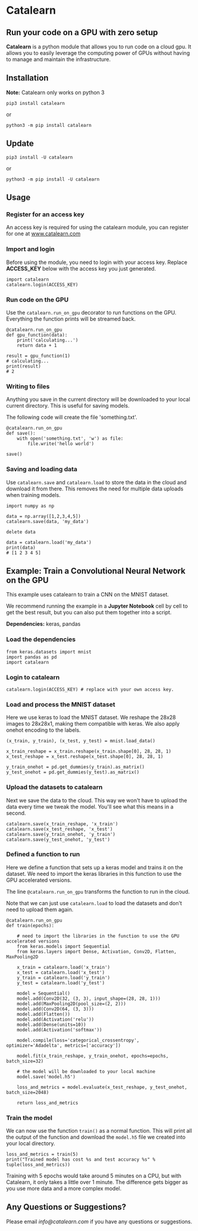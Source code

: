 # Catalearn

## Run your code on a GPU with zero setup

__Catalearn__ is a python module that allows you to run code on a cloud gpu. It allows you to easily leverage the computing power of GPUs without having to manage and maintain the infrastructure. 

## Installation

__Note:__ Catalearn only works on python 3

`pip3 install catalearn`

or

`python3 -m pip install catalearn`

## Update
`pip3 install -U catalearn`

or

`python3 -m pip install -U catalearn`

## Usage

### Register for an access key
An access key is required for using the catalearn module, you can register for one at www.catalearn.com

### Import and login
Before using the module, you need to login with your access key. Replace __ACCESS_KEY__ below with the access key you just generated.
```
import catalearn
catalearn.login(ACCESS_KEY)
```

### Run code on the GPU
Use the `catalearn.run_on_gpu` decorator to run functions on the GPU. Everything the function prints will be streamed back.
```
@catalearn.run_on_gpu
def gpu_function(data):
    print('calculating...')
    return data + 1

result = gpu_function(1)
# calculating...
print(result) 
# 2
```

### Writing to files
Anything you save in the current directory will be downloaded to your local current directory. This is useful for saving models.

The following code will create the file 'something.txt'.
```
@catalearn.run_on_gpu
def save():
    with open('something.txt', 'w') as file:
        file.write('hello world')

save()
```

### Saving and loading data
Use `catalearn.save` and `catalearn.load` to store the data in the cloud and download it from there. This removes the need for multiple data uploads when training models.
```
import numpy as np

data = np.array([1,2,3,4,5])
catalearn.save(data, 'my_data')

delete data

data = catalearn.load('my_data')
print(data) 
# [1 2 3 4 5]
```

## Example: Train a Convolutional Neural Network on the GPU 
This example uses catalearn to train a CNN on the MNIST dataset. 

We recommend running the example in a __Jupyter Notebook__ cell by cell to get the best result, but you can also put them together into a script.

__Dependencies:__ keras, pandas

### Load the dependencies
```
from keras.datasets import mnist
import pandas as pd
import catalearn
```

### Login to catalearn
```
catalearn.login(ACCESS_KEY) # replace with your own access key.
```

### Load and process the MNIST dataset
Here we use keras to load the MNIST dataset. We reshape the 28x28 images to 28x28x1, making them compatible with keras. We also apply onehot encoding to the labels.
```
(x_train, y_train), (x_test, y_test) = mnist.load_data()

x_train_reshape = x_train.reshape(x_train.shape[0], 28, 28, 1)
x_test_reshape = x_test.reshape(x_test.shape[0], 28, 28, 1)

y_train_onehot = pd.get_dummies(y_train).as_matrix()
y_test_onehot = pd.get_dummies(y_test).as_matrix()
```

### Upload the datasets to catalearn
Next we save the data to the cloud. This way we won't have to upload the data every time we tweak the model. You'll see what this means in a second.
```
catalearn.save(x_train_reshape, 'x_train')
catalearn.save(x_test_reshape, 'x_test')
catalearn.save(y_train_onehot, 'y_train')
catalearn.save(y_test_onehot, 'y_test')
```

### Defined a function to run
Here we define a function that sets up a keras model and trains it on the dataset. We need to import the keras libraries in this function to use the GPU accelerated versions.

The line ```@catalearn.run_on_gpu``` transforms the function to run in the cloud.

 Note that we can just use ```catalearn.load``` to load the datasets and don't need to upload them again.
```
@catalearn.run_on_gpu
def train(epochs):

    # need to import the libraries in the function to use the GPU accelerated versions
    from keras.models import Sequential
    from keras.layers import Dense, Activation, Conv2D, Flatten, MaxPooling2D

    x_train = catalearn.load('x_train')
    x_test = catalearn.load('x_test')
    y_train = catalearn.load('y_train')
    y_test = catalearn.load('y_test')

    model = Sequential()
    model.add(Conv2D(32, (3, 3), input_shape=(28, 28, 1)))
    model.add(MaxPooling2D(pool_size=(2, 2)))
    model.add(Conv2D(64, (3, 3)))
    model.add(Flatten())
    model.add(Activation('relu'))
    model.add(Dense(units=10))
    model.add(Activation('softmax'))

    model.compile(loss='categorical_crossentropy', optimizer='Adadelta', metrics=['accuracy'])

    model.fit(x_train_reshape, y_train_onehot, epochs=epochs, batch_size=32)

    # the model will be downloaded to your local machine
    model.save('model.h5')

    loss_and_metrics = model.evaluate(x_test_reshape, y_test_onehot, batch_size=2048)

    return loss_and_metrics
```

### Train the model
We can now use the function ```train()``` as a normal function. This will print all the output of the function and download the ```model.h5``` file we created into your local directory.

```
loss_and_metrics = train(5)
print("Trained model has cost %s and test accuracy %s" % tuple(loss_and_metrics))
```

Training with 5 epochs would take around 5 minutes on a CPU, but with Catalearn, it only takes a little over 1 minute. The difference gets bigger as you use more data and a more complex model.

## Any Questions or Suggestions?
Please email _info@catalearn.com_ if you have any questions or suggestions.

